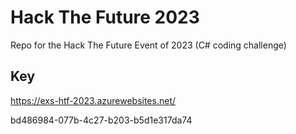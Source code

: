 # Hack The Future 2023
Repo for the Hack The Future Event of 2023 (C# coding challenge)

## Key
https://exs-htf-2023.azurewebsites.net/

bd486984-077b-4c27-b203-b5d1e317da74
